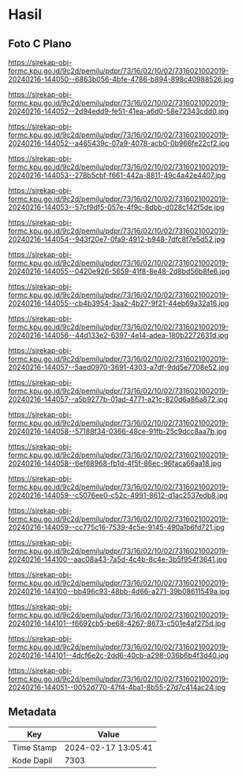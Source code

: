 # Hasil

## Foto C Plano

https://sirekap-obj-formc.kpu.go.id/9c2d/pemilu/pdpr/73/16/02/10/02/7316021002019-20240216-144050--6863b056-4bfe-4786-b894-898c40988526.jpg

https://sirekap-obj-formc.kpu.go.id/9c2d/pemilu/pdpr/73/16/02/10/02/7316021002019-20240216-144052--2d94edd9-fe51-41ea-a6d0-58e72343cdd0.jpg

https://sirekap-obj-formc.kpu.go.id/9c2d/pemilu/pdpr/73/16/02/10/02/7316021002019-20240216-144052--a465439c-07a9-4078-acb0-0b966fe22cf2.jpg

https://sirekap-obj-formc.kpu.go.id/9c2d/pemilu/pdpr/73/16/02/10/02/7316021002019-20240216-144053--278b5cbf-f661-442a-8811-49c4a42e4407.jpg

https://sirekap-obj-formc.kpu.go.id/9c2d/pemilu/pdpr/73/16/02/10/02/7316021002019-20240216-144053--57cf9df5-057e-4f9c-8dbb-d028c142f5de.jpg

https://sirekap-obj-formc.kpu.go.id/9c2d/pemilu/pdpr/73/16/02/10/02/7316021002019-20240216-144054--943f20e7-0fa9-4912-b948-7dfc8f7e5d52.jpg

https://sirekap-obj-formc.kpu.go.id/9c2d/pemilu/pdpr/73/16/02/10/02/7316021002019-20240216-144055--0420e926-5659-41f8-8e48-2d8bd56b8fe6.jpg

https://sirekap-obj-formc.kpu.go.id/9c2d/pemilu/pdpr/73/16/02/10/02/7316021002019-20240216-144055--cb4b3954-3aa2-4b27-9f21-44eb69a32a16.jpg

https://sirekap-obj-formc.kpu.go.id/9c2d/pemilu/pdpr/73/16/02/10/02/7316021002019-20240216-144056--44d133e2-6397-4e14-adea-180b2272631d.jpg

https://sirekap-obj-formc.kpu.go.id/9c2d/pemilu/pdpr/73/16/02/10/02/7316021002019-20240216-144057--5aed0970-3691-4303-a7df-9dd5e7708e52.jpg

https://sirekap-obj-formc.kpu.go.id/9c2d/pemilu/pdpr/73/16/02/10/02/7316021002019-20240216-144057--a5b9277b-01ad-4771-a21c-820d6a86a872.jpg

https://sirekap-obj-formc.kpu.go.id/9c2d/pemilu/pdpr/73/16/02/10/02/7316021002019-20240216-144058--57188f34-0366-48ce-91fb-25c9dcc8aa7b.jpg

https://sirekap-obj-formc.kpu.go.id/9c2d/pemilu/pdpr/73/16/02/10/02/7316021002019-20240216-144058--6ef68968-fb1d-4f5f-86ec-96faca66aa18.jpg

https://sirekap-obj-formc.kpu.go.id/9c2d/pemilu/pdpr/73/16/02/10/02/7316021002019-20240216-144059--c5076ee0-c52c-4991-8612-d1ac2537edb8.jpg

https://sirekap-obj-formc.kpu.go.id/9c2d/pemilu/pdpr/73/16/02/10/02/7316021002019-20240216-144059--cc775c16-7539-4c5e-9145-490a1b6fd721.jpg

https://sirekap-obj-formc.kpu.go.id/9c2d/pemilu/pdpr/73/16/02/10/02/7316021002019-20240216-144100--aac08a43-7a5d-4c4b-8c4e-3b5f954f3641.jpg

https://sirekap-obj-formc.kpu.go.id/9c2d/pemilu/pdpr/73/16/02/10/02/7316021002019-20240216-144100--bb496c93-48bb-4d66-a271-39b08611549a.jpg

https://sirekap-obj-formc.kpu.go.id/9c2d/pemilu/pdpr/73/16/02/10/02/7316021002019-20240216-144101--f6692cb5-be68-4267-8673-c501e4af275d.jpg

https://sirekap-obj-formc.kpu.go.id/9c2d/pemilu/pdpr/73/16/02/10/02/7316021002019-20240216-144101--4dcf6e2c-2dd6-40cb-a298-036b6b4f3d40.jpg

https://sirekap-obj-formc.kpu.go.id/9c2d/pemilu/pdpr/73/16/02/10/02/7316021002019-20240216-144051--0052d770-47f4-4ba1-8b55-27d7c414ac24.jpg


## Metadata

| Key        | Value               |
| ---------- | ------------------- |
| Time Stamp | 2024-02-17 13:05:41 |
| Kode Dapil | 7303                |



